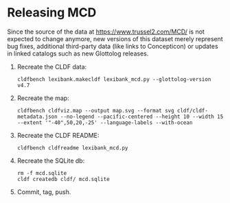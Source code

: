 # Releasing MCD

Since the source of the data at https://www.trussel2.com/MCD/ is not expected to change anymore,
new versions of this dataset merely represent bug fixes, additional third-party data (like links
to Concepticon) or updates in linked catalogs such as new Glottolog releases.

1. Recreate the CLDF data:
   ```shell
   cldfbench lexibank.makecldf lexibank_mcd.py --glottolog-version v4.7
   ```
2. Recreate the map:
   ```shell
   cldfbench cldfviz.map --output map.svg --format svg cldf/cldf-metadata.json --no-legend --pacific-centered --height 10 --width 15 --extent '"-40",50,20,-25' --language-labels --with-ocean
   ```
3. Recreate the CLDF README:
   ```shell
   cldfbench cldfreadme lexibank_mcd.py
   ```
4. Recreate the SQLite db:
   ```shell
   rm -f mcd.sqlite
   cldf createdb cldf/ mcd.sqlite
   ```
4. Commit, tag, push.